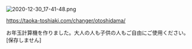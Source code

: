 ![2020-12-30_17-41-48.png](https://qiita-image-store.s3.ap-northeast-1.amazonaws.com/0/779064/a3d8f7a0-8059-ac01-55d9-2416f8a3c0b9.png)

https://taoka-toshiaki.com/changer/otoshidama/

お年玉計算機を作りました。大人の人も子供の人もご自由にご使用ください。
[保存しません]
